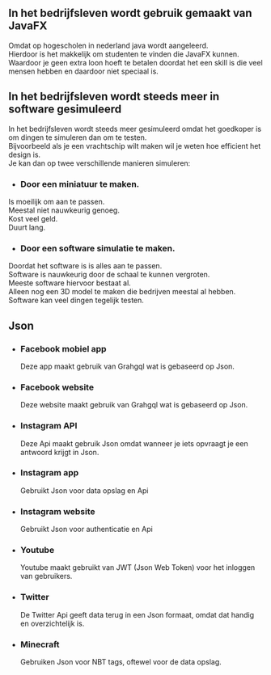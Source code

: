 ## In het bedrijfsleven wordt gebruik gemaakt van JavaFX

Omdat op hogescholen in nederland java wordt aangeleerd.  
Hierdoor is het makkelijk om studenten te vinden die JavaFX kunnen.  
Waardoor je geen extra loon hoeft te betalen doordat het een skill is die veel mensen hebben en daardoor niet speciaal is.

## In het bedrijfsleven wordt steeds meer in software gesimuleerd

In het bedrijfsleven wordt steeds meer gesimuleerd omdat het goedkoper is om dingen te simuleren dan om te testen.  
Bijvoorbeeld als je een vrachtschip wilt maken wil je weten hoe efficient het design is.   
Je kan dan op twee verschillende manieren simuleren:  
-   ### Door een miniatuur te maken.   
Is moeilijk om aan te passen.  
Meestal niet nauwkeurig genoeg.  
Kost veel geld.  
Duurt lang.
-   ### Door een software simulatie te maken.  
Doordat het software is is alles aan te passen.  
Software is nauwkeurig door de schaal te kunnen vergroten.   
Meeste software hiervoor bestaat al.  
Alleen nog een 3D model te maken die bedrijven meestal al hebben.  
Software kan veel dingen tegelijk testen.   

## Json
-   ### Facebook mobiel app   
    Deze app maakt gebruik van Grahgql wat is gebaseerd op Json.
-   ### Facebook website   
    Deze website maakt gebruik van Grahgql wat is gebaseerd op Json.
-   ### Instagram API   
    Deze Api maakt gebruik Json omdat wanneer je iets opvraagt je een antwoord krijgt in Json.
-   ### Instagram app   
    Gebruikt Json voor data opslag en Api
-   ### Instagram website   
    Gebruikt Json voor authenticatie en Api
-   ### Youtube   
    Youtube maakt gebruikt van JWT (Json Web Token) voor het inloggen van gebruikers.
-   ### Twitter   
    De Twitter Api geeft data terug in een Json formaat, omdat dat handig en overzichtelijk is.
-   ### Minecraft   
    Gebruiken Json voor NBT tags, oftewel voor de data opslag.